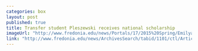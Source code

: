 ```yaml
---
categories: box
layout: post
published: true
title: Transfer student Pleszewski receives national scholarship
imageUrl: "http://www.fredonia.edu/news/Portals/17/2015%20Spring/Emilyann-for-web.jpg"
link: "http://www.fredonia.edu/news/ArchivesSearch/tabid/1101/ctl/ArticleView/mid/1878/articleId/5208/Fredonia_senior_Emilyann_Pleszewski_receives_national_scholarship.aspx"
---
```


